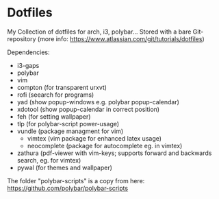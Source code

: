 # Dotfiles
My Collection of dotfiles for arch, i3, polybar...
Stored with a bare Git-repository (more info: https://www.atlassian.com/git/tutorials/dotfiles)

Dependencies:
- i3-gaps
- polybar
- vim
- compton (for transparent urxvt)
- rofi (seearch for programs)
- yad (show popup-windows e.g. polybar popup-calendar)
- xdotool (show popup-calendar in correct position)
- feh (for setting wallpaper)
- tlp (for polybar-script power-usage)
- vundle (package managment for vim)
	- vimtex (vim package for enhanced latex usage)
	- neocomplete (package for autocomplete eg. in vimtex)  
- zathura (pdf-viewer with vim-keys; supports forward and backwards search, eg. for vimtex)
- pywal (for themes and wallpaper)

The folder "polybar-scripts" is a copy from here: https://github.com/polybar/polybar-scripts
